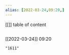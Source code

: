 ```yaml
---
alias: [2022-03-24,09:20,]
---
```

[[]]
table of content
```toc
```

[[2022-03-24]] 09:20

```query
"1611"
```